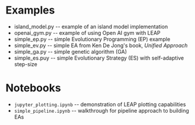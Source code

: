 # Examples

* island_model.py -- example of an island model implementation
* openai_gym.py -- example of using Open AI gym with LEAP
* simple_ep.py -- simple Evolutionary Programming (EP) example
* simple_ev.py -- simple EA from Ken De Jong's book, _Unified Approach_
* simple_ga.py -- simple genetic algorithm (GA)
* simple_es.puy -- simple Evolutionary Strategy (ES) with self-adaptive step-size

# Notebooks

* `jupyter_plotting.ipynb` -- demonstration of LEAP plotting capabilities
* `simple_pipeline.ipynb` -- walkthrough for pipeline approach to building EAs

